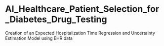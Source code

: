 # AI_Healthcare_Patient_Selection_for_Diabetes_Drug_Testing
Creation of an Expected Hospitalization Time Regression and Uncertainty Estimation Model using EHR data
